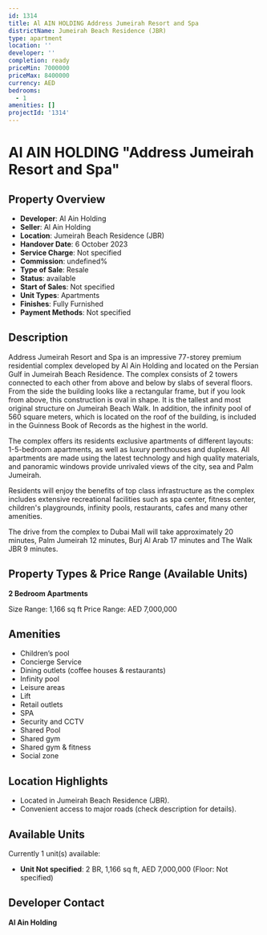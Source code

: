 ```yaml
---
id: 1314
title: Al AIN HOLDING Address Jumeirah Resort and Spa
districtName: Jumeirah Beach Residence (JBR)
type: apartment
location: ''
developer: ''
completion: ready
priceMin: 7000000
priceMax: 8400000
currency: AED
bedrooms:
  - 1
amenities: []
projectId: '1314'
---
```


# Al AIN HOLDING "Address Jumeirah Resort and Spa"

## Property Overview
- **Developer**: Al Ain Holding
- **Seller**: Al Ain Holding
- **Location**: Jumeirah Beach Residence (JBR)
- **Handover Date**: 6 October 2023
- **Service Charge**: Not specified
- **Commission**: undefined%
- **Type of Sale**: Resale
- **Status**: available
- **Start of Sales**: Not specified
- **Unit Types**: Apartments
- **Finishes**: Fully Furnished
- **Payment Methods**: Not specified

## Description
Address Jumeirah Resort and Spa is an impressive 77-storey premium residential complex developed by Al Ain Holding and located on the Persian Gulf in Jumeirah Beach Residence. The complex consists of 2 towers connected to each other from above and below by slabs of several floors. From the side the building looks like a rectangular frame, but if you look from above, this construction is oval in shape. It is the tallest and most original structure on Jumeirah Beach Walk. In addition, the infinity pool of 560 square meters, which is located on the roof of the building, is included in the Guinness Book of Records as the highest in the world.

The complex offers its residents exclusive apartments of different layouts: 1-5-bedroom apartments, as well as luxury penthouses and duplexes. All apartments are made using the latest technology and high quality materials, and panoramic windows provide unrivaled views of the city, sea and Palm Jumeirah.

Residents will enjoy the benefits of top class infrastructure as the complex includes extensive recreational facilities such as spa center, fitness center, children's playgrounds, infinity pools, restaurants, cafes and many other amenities.

The drive from the complex to Dubai Mall will take approximately 20 minutes, Palm Jumeirah 12 minutes, Burj Al Arab 17 minutes and The Walk JBR 9 minutes.

## Property Types & Price Range (Available Units)
**2 Bedroom Apartments**

Size Range: 1,166 sq ft
Price Range: AED 7,000,000

## Amenities
- Children’s pool
- Concierge Service
- Dining outlets  (coffee houses & restaurants)
- Infinity pool
- Leisure areas
- Lift
- Retail outlets
- SPA
- Security and CCTV
- Shared Pool
- Shared gym
- Shared gym & fitness
- Social zone

## Location Highlights
- Located in Jumeirah Beach Residence (JBR).
- Convenient access to major roads (check description for details).

## Available Units
Currently 1 unit(s) available:
- **Unit Not specified**: 2 BR, 1,166 sq ft, AED 7,000,000 (Floor: Not specified)

## Developer Contact
**Al Ain Holding**
